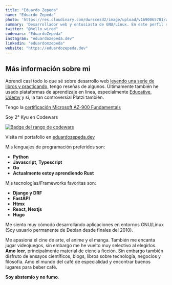 ```yaml
---
title: "Eduardo Zepeda"
name: "Eduardo Zepeda"
photo: 'https://res.cloudinary.com/dwrscezd2/image/upload/v1690065701/wallhaven-l3z1vl_rh7gs4.jpg'
summary: 'Desarrollador web y entusiasta de GNU/Linux. En este perfil se ama a Python, Javascript/Typescript y el polémico Go (Actualmente estoy aprendiendo Rust). También creemos en las bondades de la criptografía fuera de la especulación monetaria.'
twitter: "@hello_wired"
codewars: "EduardoZepeda"
instagram: "eduardozepeda.dev"
linkedin: "eduardomzepeda"
website: "https://eduardozepeda.dev"
---
```


## Más información sobre mi

Aprendí casi todo lo que sé sobre desarrollo web [leyendo una serie de libros y practicando,](/pages/libros-que-he-leido-y-resenas/) tengo reseñas de algunos. Últimamente también he usado plataformas de aprendizaje en linea, especialmente [Educative](https://educative.io), [Udemy](https://www.udemy.com/) y sí, la tan controversial Platzi también.

Tengo la [certificación Microsoft AZ-900 Fundamentals](https://www.credly.com/badges/17608a52-2cb7-4268-a907-613459559911/public_url)

Soy 2° Kyu en Codewars

[![Badge del rango de codewars](https://www.codewars.com/users/EduardoZepeda/badges/small)](https://www.codewars.com/users/EduardoZepeda)

Visita mi portafolio en [eduardozepeda.dev](https://eduardozepeda.dev/#portfolio)

Mis lenguajes de programación preferidos son:

- **Python**
- **Javascript**, **Typescript**
- **Go**
- **Actualmente estoy aprendiendo Rust**

Mis tecnologías/Frameworks favoritas son:

- **Django y DRF**
- **FastAPI**
- **Htmx**
- **React, Nextjs**
- **Hugo**

Me siento muy cómodo desarrollando aplicaciones en entornos GNU/Linux (Soy usuario permanente de Debian desde finales del 2010).

Me apasiona el cine de arte, el anime y el manga. También me encanta jugar videojuegos, sin embargo me he vuelto muy selectivo al elegirlos. **Amo leer**, principalmente material de ciencia ficción. Sin embargo también disfruto de ensayos científicos, blogs, libros sobre tecnología, negocios y filosofía. Amo el mundo del café de especialidad y encontrar buenos lugares para beber café.

**Soy abstemio y no fumo**.

